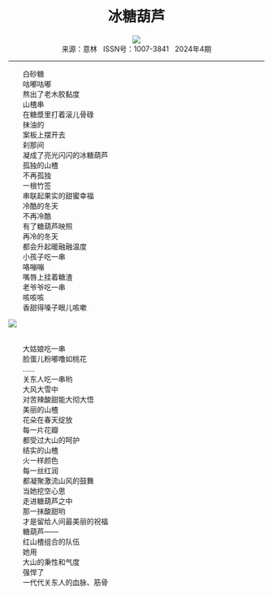 # <center>冰糖葫芦</center> 

<div align=center><img src="http://fslib.vip.qikan.cn/img.ashx?key=%d7%f7%d5%df%a3%ba%cd%f5%b3%a4%d4%aa"></div> 

<center>来源：意林   ISSN号：1007-3841   2024年4期</center> 


* * *


　　白砂糖  
　　咕嘟咕嘟  
　　熬出了老木胶黏度  
　　山楂串  
　　在糖漿里打着滚儿骨碌  
　　抹油的  
　　案板上摆开去  
　　刹那间  
　　凝成了亮光闪闪的冰糖葫芦  
　　孤独的山楂  
　　不再孤独  
　　一根竹签  
　　串联起果实的甜蜜幸福  
　　冷酷的冬天  
　　不再冷酷  
　　有了糖葫芦映照  
　　再冷的冬天  
　　都会升起暖融融温度  
　　小孩子吃一串  
　　咯嘣嘣  
　　嘴唇上挂着糖渣  
　　老爷爷吃一串  
　　咳咳咳  
　　香甜得嗓子眼儿咳嗽

![](http://img.resource.qikan.cn/markvip/qkimages/yili/yili202404/yili20240467-1-l.jpg)

  
<br>　　大姑娘吃一串  
　　脸蛋儿粉嘟噜如桃花  
　　……  
　　关东人吃一串哟  
　　大风大雪中  
　　对苦辣酸甜能大彻大悟  
　　美丽的山楂  
　　花朵在春天绽放  
　　每一片花瓣  
　　都受过大山的呵护  
　　结实的山楂  
　　火一样颜色  
　　每一丝红润  
　　都凝聚激流山风的鼓舞  
　　当她挖空心思  
　　走进糖葫芦之中  
　　那一抹酸甜哟  
　　才是留给人间最美丽的祝福  
　　糖葫芦——  
　　红山楂组合的队伍  
　　她用  
　　大山的秉性和气度  
　　强悍了  
　　一代代关东人的血脉、筋骨